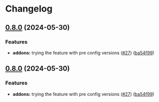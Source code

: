 # Changelog

## [0.8.0](https://github.com/ignaciocaff/release-poc/compare/eks-addons-v0.7.12...eks-addons-v0.8.0) (2024-05-30)


### Features

* **addons:** trying the feature with pre config versions ([#27](https://github.com/ignaciocaff/release-poc/issues/27)) ([ba54f99](https://github.com/ignaciocaff/release-poc/commit/ba54f99937702d315802946ffcfa14e5eb5bef5c))

## [0.8.0](https://github.com/ignaciocaff/release-poc/compare/eks-addons-v0.7.12...eks-addons-v0.8.0) (2024-05-30)


### Features

* **addons:** trying the feature with pre config versions ([#27](https://github.com/ignaciocaff/release-poc/issues/27)) ([ba54f99](https://github.com/ignaciocaff/release-poc/commit/ba54f99937702d315802946ffcfa14e5eb5bef5c))

